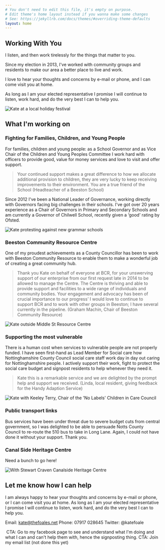```yaml
---
# You don't need to edit this file, it's empty on purpose.
# Edit theme's home layout instead if you wanna make some changes
# See: https://jekyllrb.com/docs/themes/#overriding-theme-defaults
layout: home
---
```


## Working With You

I listen, and then work tirelessly for the things that matter to you.

Since my election in 2013, I've worked with community groups and residents to make our area a better place to live and work.

I love to hear your thoughts and concerns by e-mail or phone, and I can come visit you at home.

As long as I am your elected representative I promise I will continue to listen, work hard, and do the very best I can to help you.

<div class="aside">
  <img alt="Kate at a local holiday festival" src="./images/photos/working-with-you.jpg">
</div>

## What I'm working on

### Fighting for Families, Children, and Young People

For families, children and young people: as a School Governor and as Vice Chair of the Children and Young Peoples Committee I work hard with officers to provide good, value for money services and love to visit and offer support.

> Your continued support makes a great difference to how we allocate additional provision to children, they are very lucky to keep receiving improvements to their environment. You are a true friend of the School (Headteacher of a Beeston School)

Since 2012 I've been a National Leader of Governance, working directly with Governors facing big challenges in their schools. I've got over 20  years experience as a Chair of Governors in Primary and Secondary Schools and am currently a Governor of Chilwell School, recently given a ‘good’ rating by Ofsted.

<div class="aside">
  <img alt="Kate protesting against new grammar schools" src="./images/photos/families-children.jpg">
</div>

### Beeston Community Resource Centre

One of my proudest achievements as a County Councillor has been to work with Beeston Community Resource to enable them to make a wonderful job of creating a great community hub.

> Thank you Kate on behalf of everyone at BCR, for your unswerving support of our enterprise from our first request late in 2014 to be allowed to manage the Centre. The Centre is thriving and able to provide support and facilities to a wide range of individuals and community bodies. Your engagement and advocacy has been of crucial importance to our progress’ I would love to continue to support BCR and to work with other groups in Beeston; I have several currently in the pipeline. (Graham Machin, Chair of Beeston Community Resource)

<div class="aside">
  <img alt="Kate outside Middle St Resource Centre" src="./images/photos/middle-st.jpg">
</div>

### Supporting the most vulnerable

There is a human cost when services to vulnerable people are not properly funded. I have seen first-hand as Lead Member for Social care how Nottinghamshire County Council social care staff work day in day out caring for Nottinghamshire people. I actively support their work, fight to protect the social care budget and signpost residents to help whenever they need it.

> Kate this is a remarkable service and we are delighted by the prompt help and support we received. (Linda, local resident, giving feedback for the Handy Adaption Service)

<div class="aside">
  <img alt="Kate with Keeley Terry, Chair of the 'No Labels' Children in Care Council" src="./images/photos/keeley.jpg">
</div>

### Public transport links

Bus services have been under threat due to severe budget cuts from central government, so I was delighted to be able to persuade Notts County Council to re-route the 510 bus to take in Long Lane. Again, I could not have done it without your support. Thank you.

### Canal Side Heritage Centre

Need a bunch to go here!

<div class="aside">
  <img alt="With Stewart Craven Canalside Heritage Centre" src="./images/photos/canal-side.jpg">
</div>


## Let me know how I can help

I am always happy to hear your thoughts and concerns by e-mail or phone, or I can come visit you at home. As long as I am your elected representative I promise I will continue to listen, work hard, and do the very best I can to help you.

Email: kate@thefoales.net
Phone: 07917 028645
Twitter: @katefoale

 CTA: Go to my facebook page to see and understand what I'm doing and what I can and can't help them with, hence the signposting thing.
CTA: Join my email list (not done this yet)
